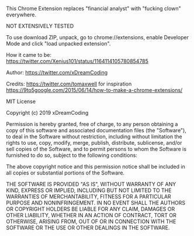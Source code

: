 This Chrome Extension replaces "financial analyst" with "fucking clown" everywhere.

NOT EXTENSIVELY TESTED

To use download ZIP, unpack, go to chrome://extensions, enable Developer Mode and click "load unpacked extension".

How it came to be: https://twitter.com/Xenius101/status/1164114105780854785

Author: https://twitter.com/xDreamCoding

Credits: https://twitter.com/tomaxwell for inspiration https://9to5google.com/2015/06/14/how-to-make-a-chrome-extensions/


MIT License

Copyright (c) 2019 xDreamCoding

Permission is hereby granted, free of charge, to any person obtaining a copy
of this software and associated documentation files (the "Software"), to deal
in the Software without restriction, including without limitation the rights
to use, copy, modify, merge, publish, distribute, sublicense, and/or sell
copies of the Software, and to permit persons to whom the Software is
furnished to do so, subject to the following conditions:

The above copyright notice and this permission notice shall be included in all
copies or substantial portions of the Software.

THE SOFTWARE IS PROVIDED "AS IS", WITHOUT WARRANTY OF ANY KIND, EXPRESS OR
IMPLIED, INCLUDING BUT NOT LIMITED TO THE WARRANTIES OF MERCHANTABILITY,
FITNESS FOR A PARTICULAR PURPOSE AND NONINFRINGEMENT. IN NO EVENT SHALL THE
AUTHORS OR COPYRIGHT HOLDERS BE LIABLE FOR ANY CLAIM, DAMAGES OR OTHER
LIABILITY, WHETHER IN AN ACTION OF CONTRACT, TORT OR OTHERWISE, ARISING FROM,
OUT OF OR IN CONNECTION WITH THE SOFTWARE OR THE USE OR OTHER DEALINGS IN THE
SOFTWARE.
